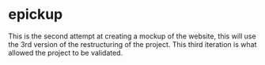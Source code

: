 # epickup
This is the second attempt at creating a mockup of the website, this will use the 3rd version of the restructuring of the project. This third iteration is what allowed the project to be validated.
